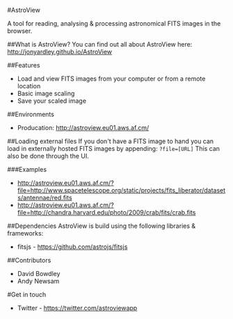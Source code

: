 #AstroView

A tool for reading, analysing & processing astronomical FITS images in the browser.



##What is AstroView?
You can find out all about AstroView here:
http://jonyardley.github.io/AstroView



##Features
* Load and view FITS images from your computer or from a remote location
* Basic image scaling
* Save your scaled image



##Environments
* Producation: http://astroview.eu01.aws.af.cm/



##Loading external files
If you don't have a FITS image to hand you can load in externally hosted FITS images by appending:
`?file=[URL]`
This can also be done through the UI.


###Examples
* http://astroview.eu01.aws.af.cm/?file=http://www.spacetelescope.org/static/projects/fits_liberator/datasets/antennae/red.fits
* http://astroview.eu01.aws.af.cm/?file=http://chandra.harvard.edu/photo/2009/crab/fits/crab.fits



##Dependencies
AstroView is build using the following libraries & frameworks:
* fitsjs - https://github.com/astrojs/fitsjs



##Contributors
* David Bowdley
* Andy Newsam



#Get in touch
* Twitter - https://twitter.com/astroviewapp
